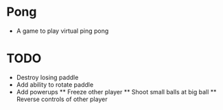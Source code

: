 # Pong
* A game to play virtual ping pong

# TODO
* Destroy losing paddle
* Add ability to rotate paddle
* Add powerups
** Freeze other player
** Shoot small balls at big ball
** Reverse controls of other player
